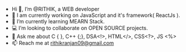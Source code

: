 - Hi 👋, I’m @RITHIK, a WEB developer
- 🔺 I am currently working on JavaScript and it's framework( ReactJs ).
- 📕 I’m currently learning MEARN Stack.
- 💻 I’m looking to collaborate on OPEN SOURCE projects.
- 💬 Ask me about C { }, C++ {;}, DSA<!>, HTML</>, CSS<?>, JS <%>
- 📫 Reach me at rithikranjan09@gmail.com

<!---
rithikrz/rithikrz is a ✨ special ✨ repository because its `README.md` (this file) appears on your GitHub profile.
You can click the Preview link to take a look at your changes.
--->
